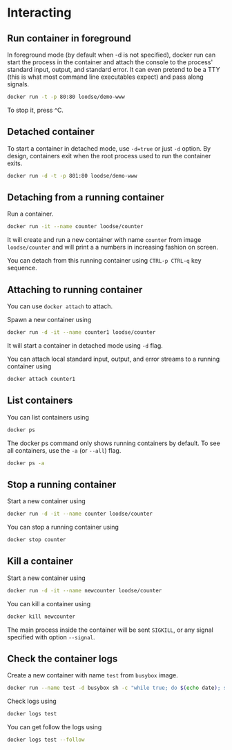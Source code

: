 # Interacting

## Run container in foreground

In foreground mode (by default when -d is not specified), docker run can start 
the process in the container and attach the console to the process' standard 
input, output, and standard error. 
It can even pretend to be a TTY (this is what most command line executables 
expect) and pass along signals.
```bash
docker run -t -p 80:80 loodse/demo-www
```

To stop it, press ^C.

## Detached container

To start a container in detached mode, use `-d=true` or just `-d` option. 
By design, containers exit when the root process used to run the container exits.
```bash
docker run -d -t -p 801:80 loodse/demo-www
```

## Detaching from a running container

Run a container.
```bash
docker run -it --name counter loodse/counter
```

It will create and run a new container with name `counter` from image 
`loodse/counter` and will print a a numbers in increasing fashion on screen.

You can detach from this running container using `CTRL-p CTRL-q` key sequence.

## Attaching to running container

You can use `docker attach` to attach.

Spawn a new container using 
```bash
docker run -d -it --name counter1 loodse/counter
```

It will start a container in detached mode using `-d` flag.

You can attach local standard input, output, and error streams to a running 
container using 
```bash
docker attach counter1
```

## List containers

You can list containers using 
```bash
docker ps
```

The docker ps command only shows running containers by default. To see all 
containers, use the `-a` (or `--all`) flag.
```bash
docker ps -a
```

## Stop a running container

Start a new container using 
```bash
docker run -d -it --name counter loodse/counter
```

You can stop a running container using 
```bash
docker stop counter
```

## Kill a container

Start a new container using 
```bash
docker run -d -it --name newcounter loodse/counter
```

You can kill a container using 
```bash
docker kill newcounter
```

The main process inside the container will be sent `SIGKILL`, or any signal 
specified with option `--signal`.

## Check the container logs

Create a new container with name `test` from `busybox` image.
```bash
docker run --name test -d busybox sh -c "while true; do $(echo date); sleep 1; done"
```

Check logs using 
```bash
docker logs test
```

You can get follow the logs using 
```bash
docker logs test --follow
```